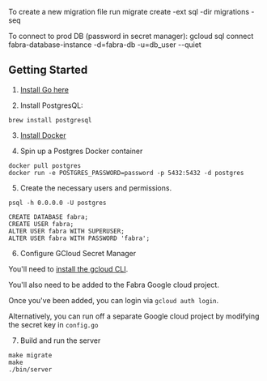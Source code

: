 To create a new migration file run
migrate create -ext sql -dir migrations -seq <name of your migration>

To connect to prod DB (password in secret manager):
gcloud sql connect fabra-database-instance -d=fabra-db -u=db_user --quiet

## Getting Started

1. [Install Go here](https://go.dev/doc/install)

2. Install PostgresQL:

```
brew install postgresql
```

3. [Install Docker](https://docs.docker.com/get-docker/)

4. Spin up a Postgres Docker container

```
docker pull postgres
docker run -e POSTGRES_PASSWORD=password -p 5432:5432 -d postgres
```

5. Create the necessary users and permissions.

```
psql -h 0.0.0.0 -U postgres

CREATE DATABASE fabra;
CREATE USER fabra;
ALTER USER fabra WITH SUPERUSER;
ALTER USER fabra WITH PASSWORD 'fabra';
```

6. Configure GCloud Secret Manager

You'll need to [install the gcloud CLI](https://cloud.google.com/sdk/docs/install).

You'll also need to be added to the Fabra Google cloud project.

Once you've been added, you can login via `gcloud auth login`.

Alternatively, you can run off a separate Google cloud project by modifying the secret key in `config.go`

7. Build and run the server

```
make migrate
make
./bin/server
```
